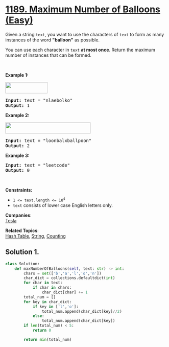 # [1189. Maximum Number of Balloons (Easy)](https://leetcode.com/problems/maximum-number-of-balloons/)

<p>Given a string <code>text</code>, you want to use the characters of <code>text</code> to form as many instances of the word <strong>"balloon"</strong> as possible.</p>

<p>You can use each character in <code>text</code> <strong>at most once</strong>. Return the maximum number of instances that can be formed.</p>

<p>&nbsp;</p>
<p><strong>Example 1:</strong></p>

<p><strong><img alt="" src="https://assets.leetcode.com/uploads/2019/09/05/1536_ex1_upd.JPG" style="width: 132px; height: 35px;"></strong></p>

<pre><strong>Input:</strong> text = "nlaebolko"
<strong>Output:</strong> 1
</pre>

<p><strong>Example 2:</strong></p>

<p><strong><img alt="" src="https://assets.leetcode.com/uploads/2019/09/05/1536_ex2_upd.JPG" style="width: 267px; height: 35px;"></strong></p>

<pre><strong>Input:</strong> text = "loonbalxballpoon"
<strong>Output:</strong> 2
</pre>

<p><strong>Example 3:</strong></p>

<pre><strong>Input:</strong> text = "leetcode"
<strong>Output:</strong> 0
</pre>

<p>&nbsp;</p>
<p><strong>Constraints:</strong></p>

<ul>
	<li><code>1 &lt;= text.length &lt;= 10<sup>4</sup></code></li>
	<li><code>text</code> consists of lower case English letters only.</li>
</ul>


**Companies**:  
[Tesla](https://leetcode.com/company/tesla)

**Related Topics**:  
[Hash Table](https://leetcode.com/tag/hash-table/), [String](https://leetcode.com/tag/string/), [Counting](https://leetcode.com/tag/counting/)

## Solution 1.

```py
class Solution:
    def maxNumberOfBalloons(self, text: str) -> int:
        chars = set(['b','a','l','o','n'])
        char_dict = collections.defaultdict(int)
        for char in text:
            if char in chars:
                char_dict[char] += 1
        total_num = []
        for key in char_dict:
            if key in ['l','o']:
                total_num.append(char_dict[key]//2)
            else:
                total_num.append(char_dict[key])
        if len(total_num) < 5:
            return 0

        return min(total_num)
```